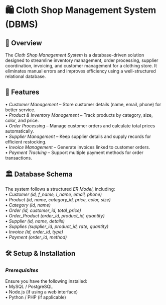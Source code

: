 # 🛍 Cloth Shop Management System (DBMS)

## 📌 Overview

The _Cloth Shop Management System_ is a database-driven solution designed to streamline inventory management, order processing, supplier coordination, invoicing, and customer management for a clothing store. It eliminates manual errors and improves efficiency using a well-structured relational database.

## 🚀 Features

•⁠ ⁠*Customer Management* – Store customer details (name, email, phone) for better service.  
•⁠ ⁠*Product & Inventory Management* – Track products by category, size, color, and price.  
•⁠ ⁠*Order Processing* – Manage customer orders and calculate total prices automatically.  
•⁠ ⁠*Supplier Management* – Keep supplier details and supply records for efficient restocking.  
•⁠ ⁠*Invoice Management* – Generate invoices linked to customer orders.  
•⁠ ⁠*Payment Tracking* – Support multiple payment methods for order transactions.

## 🏛 Database Schema

The system follows a structured _ER Model_, including:  
•⁠ ⁠*Customer (id, f_name, l_name, email, phone)*  
•⁠ ⁠*Product (id, name, category_id, price, color, size)*  
•⁠ ⁠*Category (id, name)*  
•⁠ ⁠*Order (id, customer_id, total_price)*  
•⁠ ⁠*Order_Product (order_id, product_id, quantity)*  
•⁠ ⁠*Supplier (id, name, details)*  
•⁠ ⁠*Supplies (supplier_id, product_id, rate, quantity)*  
•⁠ ⁠*Invoice (id, order_id, type)*  
•⁠ ⁠*Payment (order_id, method)*

## 🛠 Setup & Installation

### _Prerequisites_

Ensure you have the following installed:  
•⁠ ⁠MySQL / PostgreSQL  
•⁠ ⁠Node.js (if using a web interface)  
•⁠ ⁠Python / PHP (if applicable)
